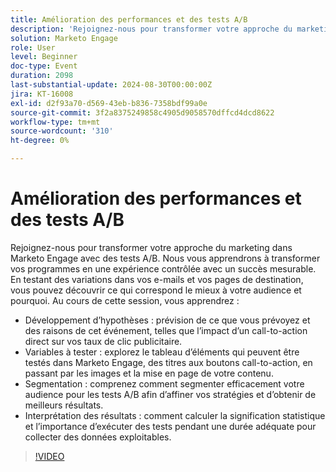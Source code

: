 ```yaml
---
title: Amélioration des performances et des tests A/B
description: 'Rejoignez-nous pour transformer votre approche du marketing dans Marketo Engage avec des tests A/B. Nous vous apprendrons à transformer vos programmes en une expérience contrôlée avec un succès mesurable. En testant des variations dans vos e-mails et vos pages de destination, vous pouvez découvrir ce qui correspond le mieux à votre audience et pourquoi. Au cours de cette session, vous découvrirez le développement d’hypothèses qui prédit ce que vous prévoyez se produire et pourquoi, par exemple l’impact d’un call-to-action direct sur vos taux de clic publicitaire. Variables à tester explorez le tableau d’éléments qui peuvent être testés dans Marketo Engage, des titres aux boutons call-to-action, en passant par les images et la mise en page de votre contenu. La segmentation Découvrez comment segmenter efficacement votre audience pour les tests A/B afin d’affiner vos stratégies et d’obtenir de meilleurs résultats.  Interprétation des résultats : comment calculer la signification statistique et l’importance d’exécuter des tests pendant une durée adéquate pour collecter des données exploitables.'
solution: Marketo Engage
role: User
level: Beginner
doc-type: Event
duration: 2098
last-substantial-update: 2024-08-30T00:00:00Z
jira: KT-16008
exl-id: d2f93a70-d569-43eb-b836-7358bdf99a0e
source-git-commit: 3f2a8375249858c4905d9058570dffcd4dcd8622
workflow-type: tm+mt
source-wordcount: '310'
ht-degree: 0%

---
```


# Amélioration des performances et des tests A/B

Rejoignez-nous pour transformer votre approche du marketing dans Marketo Engage avec des tests A/B. Nous vous apprendrons à transformer vos programmes en une expérience contrôlée avec un succès mesurable. En testant des variations dans vos e-mails et vos pages de destination, vous pouvez découvrir ce qui correspond le mieux à votre audience et pourquoi. Au cours de cette session, vous apprendrez :

* Développement d’hypothèses : prévision de ce que vous prévoyez et des raisons de cet événement, telles que l’impact d’un call-to-action direct sur vos taux de clic publicitaire.
* Variables à tester : explorez le tableau d’éléments qui peuvent être testés dans Marketo Engage, des titres aux boutons call-to-action, en passant par les images et la mise en page de votre contenu.
* Segmentation : comprenez comment segmenter efficacement votre audience pour les tests A/B afin d’affiner vos stratégies et d’obtenir de meilleurs résultats.
* Interprétation des résultats : comment calculer la signification statistique et l’importance d’exécuter des tests pendant une durée adéquate pour collecter des données exploitables.

>[!VIDEO](https://video.tv.adobe.com/v/3432955/?learn=on)
